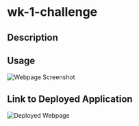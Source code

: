 # wk-1-challenge

## Description

## Usage
<!-- TODO: Add screenshot.png of webpage in images folder -->
![Webpage Screenshot](assets/images/screenshot.png)

## Link to Deployed Application
<!-- TODO: Replace link below with link to deployed application -->
![Deployed Webpage](https://img.shields.io/github/languages/top/nielsenjared/badmath)
